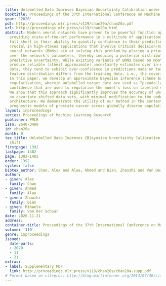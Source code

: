 ```yaml
---
title: Unlabelled Data Improves Bayesian Uncertainty Calibration under Covariate Shift
booktitle: Proceedings of the 37th International Conference on Machine Learning
year: '2020'
pdf: http://proceedings.mlr.press/v119/chan20a/chan20a.pdf
url: http://proceedings.mlr.press/v119/chan20a.html
abstract: Modern neural networks have proven to be powerful function approximators,
  providing state-of-the-art performance in a multitude of applications. They however
  fall short in their ability to quantify confidence in their predictions — this is
  crucial in high-stakes applications that involve critical decision-making. Bayesian
  neural networks (BNNs) aim at solving this problem by placing a prior distribution
  over the network’s parameters, thereby inducing a posterior distribution that encapsulates
  predictive uncertainty. While existing variants of BNNs based on Monte Carlo dropout
  produce reliable (albeit approximate) uncertainty estimates over in-distribution
  data, they tend to exhibit over-confidence in predictions made on target data whose
  feature distribution differs from the training data, i.e., the covariate shift setup.
  In this paper, we develop an approximate Bayesian inference scheme based on posterior
  regularisation, wherein unlabelled target data are used as “pseudo-labels” of model
  confidence that are used to regularise the model’s loss on labelled source data.
  We show that this approach significantly improves the accuracy of uncertainty quantification
  on covariate-shifted data sets, with minimal modification to the underlying model
  architecture. We demonstrate the utility of our method in the context of transferring
  prognostic models of prostate cancer across globally diverse populations.
layout: inproceedings
series: Proceedings of Machine Learning Research
publisher: PMLR
issn: 2640-3498
id: chan20a
month: 0
tex_title: Unlabelled Data Improves {B}ayesian Uncertainty Calibration under Covariate
  Shift
firstpage: 1392
lastpage: 1402
page: 1392-1402
order: 1392
cycles: false
bibtex_author: Chan, Alex and Alaa, Ahmed and Qian, Zhaozhi and Van Der Schaar, Mihaela
author:
- given: Alex
  family: Chan
- given: Ahmed
  family: Alaa
- given: Zhaozhi
  family: Qian
- given: Mihaela
  family: Van Der Schaar
date: 2020-11-21
address: 
container-title: Proceedings of the 37th International Conference on Machine Learning
volume: '119'
genre: inproceedings
issued:
  date-parts:
  - 2020
  - 11
  - 21
extras:
- label: Supplementary PDF
  link: http://proceedings.mlr.press/v119/chan20a/chan20a-supp.pdf
# Format based on citeproc: http://blog.martinfenner.org/2013/07/30/citeproc-yaml-for-bibliographies/
---
```

